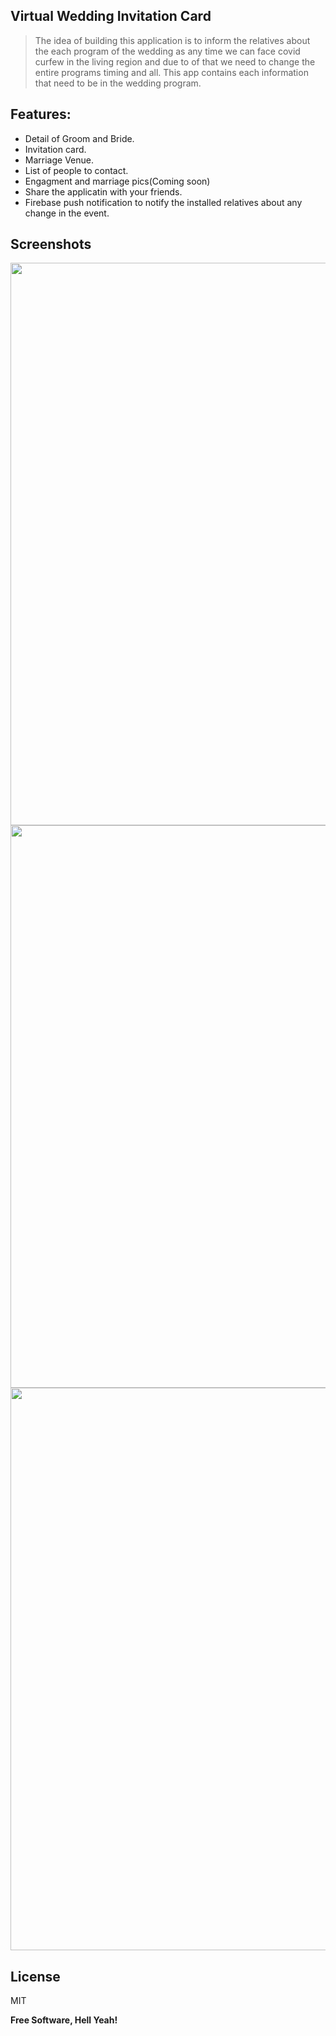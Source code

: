 ## Virtual Wedding Invitation Card

> The idea of building this application is to inform the relatives about the each program of the wedding as any time we can face covid curfew in the living region and due to of 
> that we need to change the entire programs timing and all. This app contains each information that need to be in the wedding program. 

## Features:
- Detail of Groom and Bride. 
- Invitation card. 
- Marriage Venue.
- List of people to contact.
- Engagment and marriage pics(Coming soon)
- Share the applicatin with your friends.
- Firebase push notification to notify the installed relatives about any change in the event.

## Screenshots
<img src="https://user-images.githubusercontent.com/19315803/115496224-d81c9000-a286-11eb-9501-426354d2a2de.jpg" width="600" height="900">
<img src="https://user-images.githubusercontent.com/19315803/115496236-dce14400-a286-11eb-9969-534c91ab4cbd.jpg" width="600" height="900">
<img src="https://user-images.githubusercontent.com/19315803/115496231-db178080-a286-11eb-9dd1-5905dd6ad380.jpg" width="600" height="900">


## License

MIT

**Free Software, Hell Yeah!**
